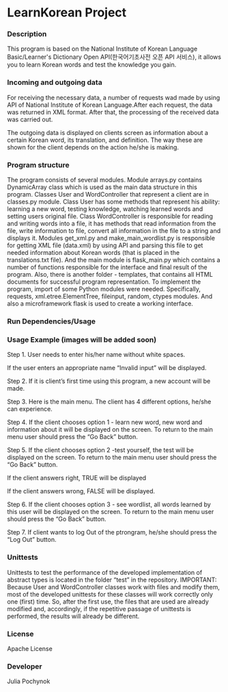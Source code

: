 # LearnKorean Project

### Description
This program is based on the National Institute of Korean Language Basic/Learner's Dictionary Open API(한국어기초사전 오픈 API 서비스), it allows you to learn Korean words and test the knowledge you gain.

### Incoming and outgoing data
For receiving the necessary data, a number of requests wad made by using API of National Institute of Korean Language.After each request, the data was returned in XML format. After that, the processing of the received data was carried out.

The outgoing data is displayed on clients screen as information about a certain Korean word, its translation, and definition. The way these are shown for the client depends on the action he/she is making.

### Program structure
The program consists of several modules. Module arrays.py contains DynamicArray class which is used as the main data structure in this program. Classes User and WordController that represent a client are in classes.py module. Class User has some methods that represent his ability: learning a new word, testing knowledge, watching learned words and setting users original file. Class WordController is responsible for reading and writing words into a file, it has methods that read information from the file, write information to file, convert all information in the file to a string and displays it. 
Modules get_xml.py and make_main_wordlist.py is responsible for getting XML file (data.xml)  by using API and parsing this file to get needed information about Korean words (that is placed in the translations.txt file).
And the main module is flask_main.py which contains a number of functions responsible for the interface and final result of the program.
Also, there is another folder - templates, that contains all HTML documents for successful program representation.
To implement the program, import of some Python modules were needed. Specifically,  requests, xml.etree.ElementTree, fileinput, random, ctypes modules.
And also a microframework flask is used to create a working interface.

### Run Dependencies/Usage


### Usage Example (images will be added soon)
Step 1. 
User needs to enter his/her name without white spaces.

If the user enters an appropriate name “Invalid input” will be displayed.

Step 2.
If it is client’s first time using this program, a new account will be made.

Step 3.
Here is the main menu. The client has 4 different options, he/she can experience.

Step 4.
If the client chooses option 1 - learn new word, new word and information about it will be displayed on the screen. To return to the main menu user should press the “Go Back” button.

Step 5.
If the client chooses option 2 -test yourself, the test will be displayed on the screen. To return to the main menu user should press the “Go Back” button.

If the client answers right, TRUE will be displayed

If the client answers wrong, FALSE will be displayed.

Step 6.
If the client chooses option 3 - see wordlist, all words learned by this user will be displayed on the screen. To return to the main menu user should press the “Go Back” button.

Step 7.
If client wants to log Out of the ptrongram, he/she should press the “Log Out” button.


### Unittests
Unittests to test the performance of the developed implementation of abstract types is located in the folder “test” in the repository. 
IMPORTANT: Because User and WordController classes work with files and modify them, most of the developed unittests for these classes will work correctly only one (first) time. So, after the first use, the files that are used are already modified and, accordingly, if the repetitive passage of unittests is performed, the results will already be different.

### License
Apache License

### Developer
Julia Pochynok 
